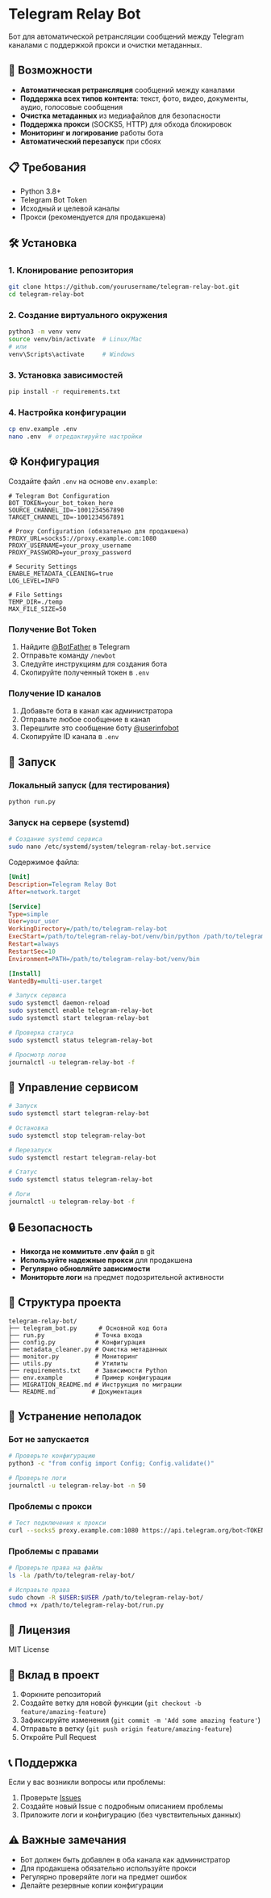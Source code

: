 # Telegram Relay Bot

Бот для автоматической ретрансляции сообщений между Telegram каналами с поддержкой прокси и очистки метаданных.

## 🚀 Возможности

- **Автоматическая ретрансляция** сообщений между каналами
- **Поддержка всех типов контента**: текст, фото, видео, документы, аудио, голосовые сообщения
- **Очистка метаданных** из медиафайлов для безопасности
- **Поддержка прокси** (SOCKS5, HTTP) для обхода блокировок
- **Мониторинг и логирование** работы бота
- **Автоматический перезапуск** при сбоях

## 📋 Требования

- Python 3.8+
- Telegram Bot Token
- Исходный и целевой каналы
- Прокси (рекомендуется для продакшена)

## 🛠 Установка

### 1. Клонирование репозитория
```bash
git clone https://github.com/yourusername/telegram-relay-bot.git
cd telegram-relay-bot
```

### 2. Создание виртуального окружения
```bash
python3 -m venv venv
source venv/bin/activate  # Linux/Mac
# или
venv\Scripts\activate     # Windows
```

### 3. Установка зависимостей
```bash
pip install -r requirements.txt
```

### 4. Настройка конфигурации
```bash
cp env.example .env
nano .env  # отредактируйте настройки
```

## ⚙️ Конфигурация

Создайте файл `.env` на основе `env.example`:

```env
# Telegram Bot Configuration
BOT_TOKEN=your_bot_token_here
SOURCE_CHANNEL_ID=-1001234567890
TARGET_CHANNEL_ID=-1001234567891

# Proxy Configuration (обязательно для продакшена)
PROXY_URL=socks5://proxy.example.com:1080
PROXY_USERNAME=your_proxy_username
PROXY_PASSWORD=your_proxy_password

# Security Settings
ENABLE_METADATA_CLEANING=true
LOG_LEVEL=INFO

# File Settings
TEMP_DIR=./temp
MAX_FILE_SIZE=50
```

### Получение Bot Token

1. Найдите [@BotFather](https://t.me/botfather) в Telegram
2. Отправьте команду `/newbot`
3. Следуйте инструкциям для создания бота
4. Скопируйте полученный токен в `.env`

### Получение ID каналов

1. Добавьте бота в канал как администратора
2. Отправьте любое сообщение в канал
3. Перешлите это сообщение боту [@userinfobot](https://t.me/userinfobot)
4. Скопируйте ID канала в `.env`

## 🚀 Запуск

### Локальный запуск (для тестирования)
```bash
python run.py
```

### Запуск на сервере (systemd)
```bash
# Создание systemd сервиса
sudo nano /etc/systemd/system/telegram-relay-bot.service
```

Содержимое файла:
```ini
[Unit]
Description=Telegram Relay Bot
After=network.target

[Service]
Type=simple
User=your_user
WorkingDirectory=/path/to/telegram-relay-bot
ExecStart=/path/to/telegram-relay-bot/venv/bin/python /path/to/telegram-relay-bot/run.py
Restart=always
RestartSec=10
Environment=PATH=/path/to/telegram-relay-bot/venv/bin

[Install]
WantedBy=multi-user.target
```

```bash
# Запуск сервиса
sudo systemctl daemon-reload
sudo systemctl enable telegram-relay-bot
sudo systemctl start telegram-relay-bot

# Проверка статуса
sudo systemctl status telegram-relay-bot

# Просмотр логов
journalctl -u telegram-relay-bot -f
```

## 🔧 Управление сервисом

```bash
# Запуск
sudo systemctl start telegram-relay-bot

# Остановка
sudo systemctl stop telegram-relay-bot

# Перезапуск
sudo systemctl restart telegram-relay-bot

# Статус
sudo systemctl status telegram-relay-bot

# Логи
journalctl -u telegram-relay-bot -f
```

## 🔒 Безопасность

- **Никогда не коммитьте .env файл** в git
- **Используйте надежные прокси** для продакшена
- **Регулярно обновляйте зависимости**
- **Мониторьте логи** на предмет подозрительной активности

## 📁 Структура проекта

```
telegram-relay-bot/
├── telegram_bot.py      # Основной код бота
├── run.py              # Точка входа
├── config.py           # Конфигурация
├── metadata_cleaner.py # Очистка метаданных
├── monitor.py          # Мониторинг
├── utils.py            # Утилиты
├── requirements.txt    # Зависимости Python
├── env.example         # Пример конфигурации
├── MIGRATION_README.md # Инструкция по миграции
└── README.md          # Документация
```

## 🐛 Устранение неполадок

### Бот не запускается
```bash
# Проверьте конфигурацию
python3 -c "from config import Config; Config.validate()"

# Проверьте логи
journalctl -u telegram-relay-bot -n 50
```

### Проблемы с прокси
```bash
# Тест подключения к прокси
curl --socks5 proxy.example.com:1080 https://api.telegram.org/bot<TOKEN>/getMe
```

### Проблемы с правами
```bash
# Проверьте права на файлы
ls -la /path/to/telegram-relay-bot/

# Исправьте права
sudo chown -R $USER:$USER /path/to/telegram-relay-bot/
chmod +x /path/to/telegram-relay-bot/run.py
```

## 📝 Лицензия

MIT License

## 🤝 Вклад в проект

1. Форкните репозиторий
2. Создайте ветку для новой функции (`git checkout -b feature/amazing-feature`)
3. Зафиксируйте изменения (`git commit -m 'Add some amazing feature'`)
4. Отправьте в ветку (`git push origin feature/amazing-feature`)
5. Откройте Pull Request

## 📞 Поддержка

Если у вас возникли вопросы или проблемы:

1. Проверьте [Issues](https://github.com/yourusername/telegram-relay-bot/issues)
2. Создайте новый Issue с подробным описанием проблемы
3. Приложите логи и конфигурацию (без чувствительных данных)

## ⚠️ Важные замечания

- Бот должен быть добавлен в оба канала как администратор
- Для продакшена обязательно используйте прокси
- Регулярно проверяйте логи на предмет ошибок
- Делайте резервные копии конфигурации